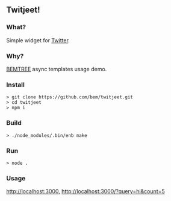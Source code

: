 ## Twitjeet!

### What?

Simple widget for [Twitter](https://twitter.com/).

### Why?

[BEMTREE](http://ru.bem.info/libs/bem-core/2.2.0/templating/bemtree/) async templates usage demo.

### Install

```
> git clone https://github.com/bem/twitjeet.git
> cd twitjeet
> npm i
```

### Build

```
> ./node_modules/.bin/enb make
```

### Run

```
> node .
```

### Usage

[http://localhost:3000](http://localhost:3000),
[http://localhost:3000/?query=hi&count=5](http://localhost:3000/?query=hello&count=5)
